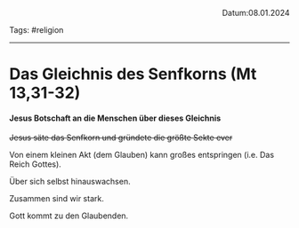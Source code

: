 <p align="right">Datum:08.01.2024</p>

Tags: #religion 

---

# Das Gleichnis des Senfkorns (Mt 13,31-32)
#### Jesus Botschaft an die Menschen über dieses Gleichnis

~~Jesus säte das Senfkorn und gründete die größte Sekte ever~~

Von einem kleinen Akt (dem Glauben) kann großes entspringen (i.e. Das Reich Gottes).

Über sich selbst hinauswachsen.

Zusammen sind wir stark.

Gott kommt zu den Glaubenden.